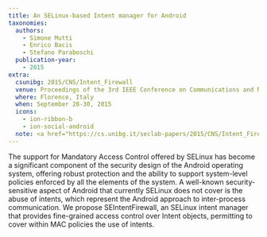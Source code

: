 ```yaml
---
title: An SELinux-based Intent manager for Android
taxonomies:
  authors:
    - Simone Mutti
    - Enrico Bacis
    - Stefano Paraboschi
  publication-year:
    - 2015
extra:
  csunibg: 2015/CNS/Intent_Firewall
  venue: Proceedings of the 3rd IEEE Conference on Communications and Network Security (CNS), Florence, Italy, September 28-30, 2015
  where: Florence, Italy
  when: September 28-30, 2015
  icons:
    - ion-ribbon-b
    - ion-social-android
  note: <a href="https://cs.unibg.it/seclab-papers/2015/CNS/Intent_Firewall_poster.pdf">Poster</a><br/><u>IEEE CNS15 Best Poster Award</u>
---
```


The support for Mandatory Access Control offered
by SELinux has become a significant component of the security
design of the Android operating system, offering robust protection
and the ability to support system-level policies enforced by all the
elements of the system. A well-known security-sensitive aspect of
Android that currently SELinux does not cover is the abuse of
intents, which represent the Android approach to inter-process
communication. We propose SEIntentFirewall, an SELinux intent
manager that provides fine-grained access control over Intent
objects, permitting to cover within MAC policies the use of
intents.

